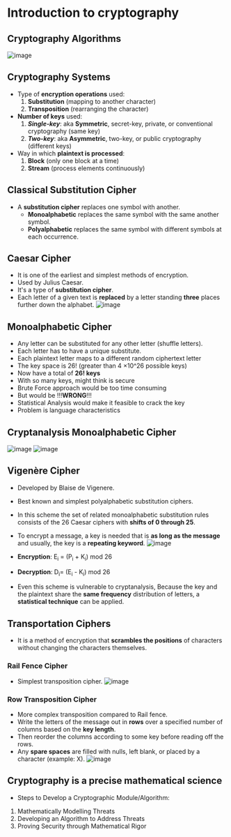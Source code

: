 # Introduction to cryptography
## Cryptography Algorithms
![image](https://github.com/wtxd1234/Network-Security/assets/41671135/8c9a5b89-40d4-4069-a21b-c0b58068677e)

## Cryptography Systems
- Type of __encryption operations__ used:
   1. __Substitution__ (mapping to another character)
   2. __Transposition__ (rearranging the character)
- __Number of keys__ used:
   1. ___Single-key___: aka __Symmetric__, secret-key, private, or conventional cryptography 
(same key)
   2. ___Two-key___: aka __Asymmetric__, two-key, or public cryptography (different keys)
- Way in which __plaintext is processed__:
   1. __Block__ (only one block at a time)
   2. __Stream__ (process elements continuously)

## Classical Substitution Cipher
- A __substitution cipher__ replaces one symbol with another.
  - __Monoalphabetic__ replaces the same symbol with the same another symbol.
  - __Polyalphabetic__ replaces the same symbol with different symbols at each occurrence.

## Caesar Cipher
- It is one of the earliest and simplest methods of encryption.
- Used by Julius Caesar.
- It's a type of __substitution cipher__.
- Each letter of a given text is __replaced__ by a letter standing __three__ places further down the alphabet.
![image](https://github.com/wtxd1234/Network-Security/assets/41671135/6d582990-a106-451a-b31a-0dccc7879477)

## Monoalphabetic Cipher
- Any letter can be substituted for any other letter (shuffle letters).
- Each letter has to have a unique substitute.
- Each plaintext letter maps to a different random ciphertext letter 
- The key space is 26! (greater than 4 ×10^26 possible keys)
- Now have a total of __26! keys__
- With so many keys, might think is secure 
- Brute Force approach would be too time consuming
- But would be !!!__WRONG__!!! 
- Statistical Analysis would make it feasible to crack the key
- Problem is language characteristics

## Cryptanalysis Monoalphabetic Cipher
![image](https://github.com/wtxd1234/Network-Security/assets/41671135/e86afa61-4d13-4af6-85a4-e5a3cfa32ed0)
![image](https://github.com/wtxd1234/Network-Security/assets/41671135/488a2ad3-dfcb-44c9-9a1d-508ce09fe586)

## Vigenère Cipher
- Developed by Blaise de Vigenere.
- Best known and simplest polyalphabetic substitution ciphers.
- In this scheme the set of related monoalphabetic substitution rules consists of the 26 Caesar ciphers with __shifts of 0 through 25__.
- To encrypt a message, a key is needed that is __as long as the message__ and usually, the key is a __repeating keyword__.
![image](https://github.com/wtxd1234/Network-Security/assets/41671135/41871dfc-c9b5-4946-a58e-78dfc40a292f)

- __Encryption__: E<sub>i</sub> = (P<sub>i</sub> + K<sub>i</sub>) mod 26
- __Decryption__: D<sub>i</sub>= (E<sub>i</sub> - K<sub>i</sub>) mod 26
- Even this scheme is vulnerable to cryptanalysis, Because the key and the plaintext share the __same frequency__ distribution of letters, a __statistical technique__ can be applied.

## Transportation Ciphers
- It is a method of encryption that __scrambles the positions__ of characters without changing the characters themselves.
### Rail Fence Cipher
- Simplest transposition cipher.
![image](https://github.com/wtxd1234/Network-Security/assets/41671135/41491033-387b-4407-b673-7ee346b3ab7f)

### Row Transposition Cipher
-  More complex transposition compared to Rail fence.
- Write the letters of the message out in __rows__ over a specified number of columns based on the __key length__.
- Then reorder the columns according to some key before reading off the rows.
- Any __spare spaces__ are filled with nulls, left blank, or placed by a character (example: X).
![image](https://github.com/wtxd1234/Network-Security/assets/41671135/44bb63a4-d035-468a-9329-dc3d219fcad0)

## Cryptography is a precise mathematical science 
- Steps to Develop a Cryptographic Module/Algorithm:
1. Mathematically Modelling Threats
2. Developing an Algorithm to Address Threats
3. Proving Security through Mathematical Rigor
